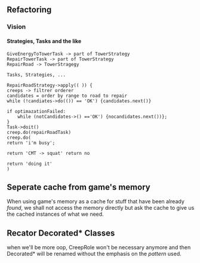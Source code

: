 ## Refactoring

### Vision

#### Strategies, Tasks and the like

```
GiveEnergyToTowerTask -> part of TowerStrategy
RepairTowerTask -> part of TowerStrategy
RepairRoad -> TowerStragegy

Tasks, Strategies, ...

RepairRoadStrategy->apply(( )) {
creeps -> filtrer orderer
candidates = order by range to road to repair
while (!candiates->do(()) == 'OK') {candidates.next()}

if optimazationFailed:
    while (notCandidates->() =='OK') {nocandidates.next())};
}
Task->doit()
creep.do(repairRoadTask)
creep.do(
return 'i'm busy';

return 'CMT -> squat' return no

return 'doing it'
)
```

## Seperate cache from game's memory

When using game's memory as a cache for stuff that have been already _found_, we shall not access the memory directly but ask the cache to give us the cached instances of what we need.

## Recator Decorated* Classes

when we'll be more oop, CreepRole won't be necessary anymore and then Decorated* will be renamed without the emphasis on the _pattern_ used.
